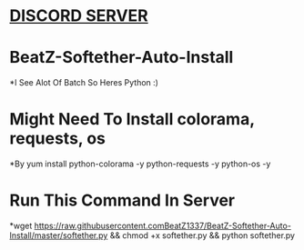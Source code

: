 # <a href="https://discord.com/invite/TTVqrYr">DISCORD SERVER</a>

# BeatZ-Softether-Auto-Install


*I See Alot Of Batch So Heres Python :)

# Might Need To Install colorama, requests, os


*By yum install python-colorama -y python-requests -y python-os -y

# Run This Command In Server


*wget https://raw.githubusercontent.comBeatZ1337/BeatZ-Softether-Auto-Install/master/softether.py && chmod +x softether.py && python softether.py

